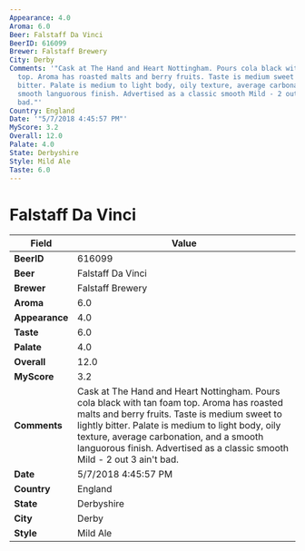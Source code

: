```yaml
---
Appearance: 4.0
Aroma: 6.0
Beer: Falstaff Da Vinci
BeerID: 616099
Brewer: Falstaff Brewery
City: Derby
Comments: '"Cask at The Hand and Heart Nottingham. Pours cola black with tan foam
  top. Aroma has roasted malts and berry fruits. Taste is medium sweet to lightly
  bitter. Palate is medium to light body, oily texture, average carbonation, and a
  smooth languorous finish. Advertised as a classic smooth Mild - 2 out 3 ain&#39;t
  bad."'
Country: England
Date: '"5/7/2018 4:45:57 PM"'
MyScore: 3.2
Overall: 12.0
Palate: 4.0
State: Derbyshire
Style: Mild Ale
Taste: 6.0
---
```


# Falstaff Da Vinci

| Field         | Value |
|---------------|-------|
| **BeerID** | 616099 |
| **Beer** | Falstaff Da Vinci |
| **Brewer** | Falstaff Brewery |
| **Aroma** | 6.0 |
| **Appearance** | 4.0 |
| **Taste** | 6.0 |
| **Palate** | 4.0 |
| **Overall** | 12.0 |
| **MyScore** | 3.2 |
| **Comments** | Cask at The Hand and Heart Nottingham. Pours cola black with tan foam top. Aroma has roasted malts and berry fruits. Taste is medium sweet to lightly bitter. Palate is medium to light body, oily texture, average carbonation, and a smooth languorous finish. Advertised as a classic smooth Mild - 2 out 3 ain&#39;t bad. |
| **Date** | 5/7/2018 4:45:57 PM |
| **Country** | England |
| **State** | Derbyshire |
| **City** | Derby |
| **Style** | Mild Ale |
